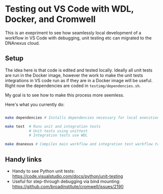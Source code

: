 # Testing out VS Code with WDL, Docker, and Cromwell

This is an exepriment to see how seamlessly local development of a workflow in VS Code with debugging, unit testing etc can migrated to the DNAnexus cloud.

## Setup

The idea here is that code is edited and tested locally.  Ideally all unit tests are run in the Docker image, however the work to make the unit tests integrations in VS code run as if they are in a Docker image will be useful.  Right now the dependencies are coded in `testimg/dependencies.sh`.

My goal is to see how to make this process more seemless.

Here's what you currently do:

```bash

make dependencies # Installs dependencies necessary for local execution of tests, etc

make test  # Runs unit and integration tests
           # Unit tests using unittest
           # Integration tests use WDL

make dnanexus # Compiles main workflow and integration test workflow to DNAnexus for testing on larger files at scale
```

## Handy links

* Handy to see Python unit tests: https://code.visualstudio.com/docs/python/unit-testing
* Useful for step-through debugging via bind mounting: https://github.com/broadinstitute/cromwell/issues/2190
